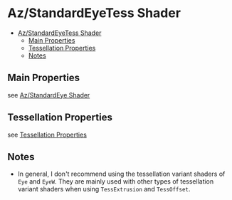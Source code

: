 # Az/StandardEyeTess Shader

- [Az/StandardEyeTess Shader](#azstandardeyetess-shader)
  - [Main Properties](#main-properties)
  - [Tessellation Properties](#tessellation-properties)
  - [Notes](#notes)


## Main Properties
see [Az/StandardEye Shader](az_standard_eye_shader.md)

## Tessellation Properties
see [Tessellation Properties](tessellation_properties.md)

## Notes
- In general, I don't recommend using the tessellation variant shaders of `Eye` and `EyeW`. They are mainly used with other types of tessellation variant shaders when using `TessExtrusion` and `TessOffset`.